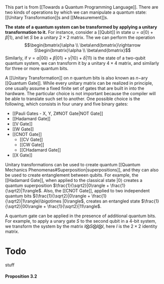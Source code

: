 This part is from [[Towards a Quantum Programming Language]]. 
There are two kinds of operations by which we can manipulate a quantum state: [[Unitary Transformation]]s and [[Measurement]]s. 

**The state of a quantum system can be transformed by applying a unitary transformation to it.** 
For instance, consider a [[Qubit]] in state $u = \alpha|0\rangle + \beta|1\rangle$, and let $S$ be a unitary $2\times 2$ matrix. 
The  we can perform the operation $$\begin{bmatrix}\alpha \\ \beta\end{bmatrix}\rightarrow S\begin{bmatrix}\alpha \\ \beta\end{bmatrix}$$Similarly, if $v = \alpha|00\rangle + \beta|01\rangle + \gamma|10\rangle + \delta|11\rangle$ is the state of a two-qubit quantum system, we can transform it by a unitary $4 \times 4$ matrix, and similarly for three or more quantum bits. 

A [[Unitary Transformation]] on $n$ quantum bits is also known as $n-$ary [[Quantum Gate]]. 
While every unitary matrix can be realized in principle, one usually assume a fixed finite set of gates that are built in into the hardware. 
The particular choice is not important because the compiler will be able to translate such set to another. 
One possible choice is the following, which consists in four unary and five binary gates:
- [[Pauli Gates - X, Y, Z#NOT Gate|NOT Gate]] 
- [[Hadamard Gate]]
- [[V Gate]]
- [[W Gate]]
- [[CNOT Gate]]
	- [[CV Gate]]
	- [[CW Gate]]
	- [[CHadamard Gate]]
- [[X Gate]]

Unitary transformations can be used to create quantum [[Quantum Mechanics Phenomenas#Superposition|superpositions]], and they can also be used to create entanglement between qubits. 
For example, the [[Hadamard Gate]], when applied to the classical state $|0\rangle$ creates a quantum superposition $\frac{1}{\sqrt2}|0\rangle + \frac{1}{\sqrt2}|1\rangle$. 
Also, the [[CNOT Gate]], applied to two independent quantum bits $(\frac{1}{\sqrt2}|0\rangle + \frac{1}{\sqrt2}|1\rangle)\bigotimes |0\rangle$, creates an entangled state $\frac{1}{\sqrt2}|00\rangle + \frac{1}{\sqrt2}|11\rangle$. 

A quantum gate can be applied in the presence of additional quantum bits. 
For example, to apply a unary gate $S$ to the second qubit in a $4$-bit system, we transform the system by the matrix $I \bigotimes S \bigotimes I \bigotimes I$, here $I$ is the $2\times 2$ identity matrix. 

# Todo 
stuff
#### Proposition 3.2